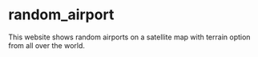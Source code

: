 # random_airport

This website shows random airports on a satellite map with terrain option from all over the world.
